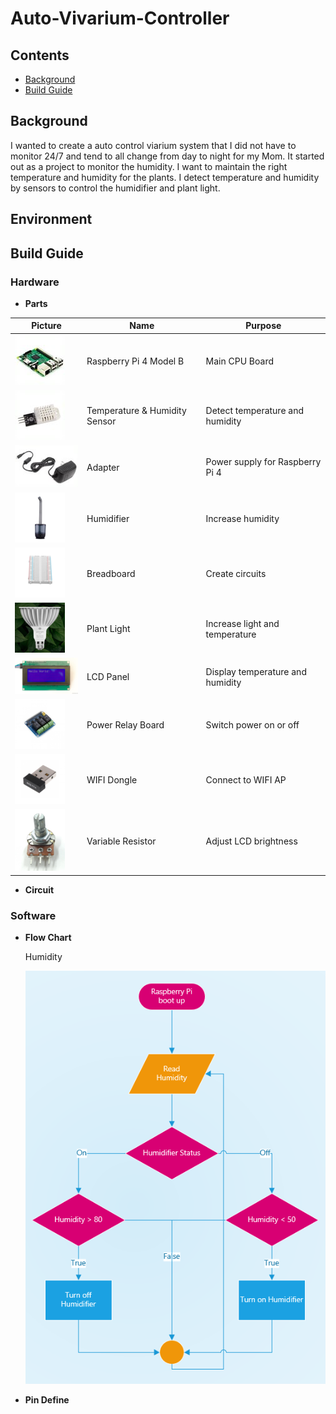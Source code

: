 # Auto-Vivarium-Controller
## Contents

- [Background](#background)
- [Build Guide](#build-guide)

## Background
I wanted to create a auto control viarium system that I did not have to monitor 24/7 and tend to all change from day to night for my Mom. It started out as a project to monitor the humidity. I want to maintain the right temperature and humidity for the plants. I detect temperature and humidity by sensors to control the humidifier and plant light.

## Environment

## Build Guide

### Hardware
- **Parts**

Picture | Name | Purpose
--------|------|---------
|![Piboard](/imgs/pi_board.png)|Raspberry Pi 4 Model B|Main CPU Board|
|![DHT22](/imgs/DHT22.png)|Temperature & Humidity Sensor|Detect temperature and humidity|
|![Adapter](/imgs/adapter.png)|Adapter|Power supply for Raspberry Pi 4|
|![Humidifier](/imgs/humidifier_s.png)|Humidifier|Increase humidity|
|![Breadboard](/imgs/Breadboard_s.png)|Breadboard|Create circuits|
|![plant_light](/imgs/plant_light_s.png)|Plant Light|Increase light and temperature|
|![Lcd](/imgs/Lcd_s.png)|LCD Panel|Display temperature and humidity|
|![relay](/imgs/relay_s.png)|Power Relay Board|Switch power on or off|
|![wifi_dongle](/imgs/wifi_dongle_s.png)|WIFI Dongle|Connect to WIFI AP|
|![adj_rest](/imgs/adj_rest_s.png)|Variable Resistor|Adjust LCD brightness|

- **Circuit**

### Software
- **Flow Chart**

  Humidity
  
  ![Alt text](/imgs/humidity_flow_0521.png)
- **Pin Define**
